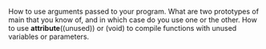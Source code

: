 How to use arguments passed to your program. What are two prototypes of main that you know of, and in which case do you use one or the other. How to use __attribute__((unused)) or (void) to compile functions with unused variables or parameters.
